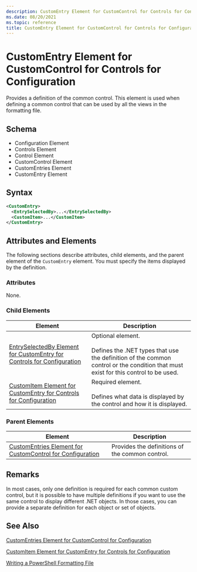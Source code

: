 ```yaml
---
description: CustomEntry Element for CustomControl for Controls for Configuration
ms.date: 08/20/2021
ms.topic: reference
title: CustomEntry Element for CustomControl for Controls for Configuration
---
```

# CustomEntry Element for CustomControl for Controls for Configuration

Provides a definition of the common control. This element is used when defining a common control
that can be used by all the views in the formatting file.

## Schema

- Configuration Element
- Controls Element
- Control Element
- CustomControl Element
- CustomEntries Element
- CustomEntry Element

## Syntax

```xml
<CustomEntry>
  <EntrySelectedBy>...</EntrySelectedBy>
  <CustomItem>...</CustomItem>
</CustomEntry>

```

## Attributes and Elements

The following sections describe attributes, child elements, and the parent element of the
`CustomEntry` element. You must specify the items displayed by the definition.

### Attributes

None.

### Child Elements

|Element|Description|
|-------------|-----------------|
|[EntrySelectedBy Element for CustomEntry for Controls for Configuration](./entryselectedby-element-for-customentry-for-controls-for-configuration-format.md)|Optional element.<br /><br /> Defines the .NET types that use the definition of the common control or the condition that must exist for this control to be used.|
|[CustomItem Element for CustomEntry for Controls for Configuration](./customitem-element-for-customentry-for-controls-for-configuration-format.md)|Required element.<br /><br /> Defines what data is displayed by the control and how it is displayed.|

### Parent Elements

|Element|Description|
|-------------|-----------------|
|[CustomEntries Element for CustomControl for Configuration](./customentries-element-for-customcontrol-for-controls-for-configuration-format.md)|Provides the definitions of the common control.|

## Remarks

In most cases, only one definition is required for each common custom control, but it is possible to
have multiple definitions if you want to use the same control to display different .NET objects. In
those cases, you can provide a separate definition for each object or set of objects.

## See Also

[CustomEntries Element for CustomControl for Configuration](./customentries-element-for-customcontrol-for-controls-for-configuration-format.md)

[CustomItem Element for CustomEntry for Controls for Configuration](./customitem-element-for-customentry-for-controls-for-configuration-format.md)

[Writing a PowerShell Formatting File](./writing-a-powershell-formatting-file.md)
